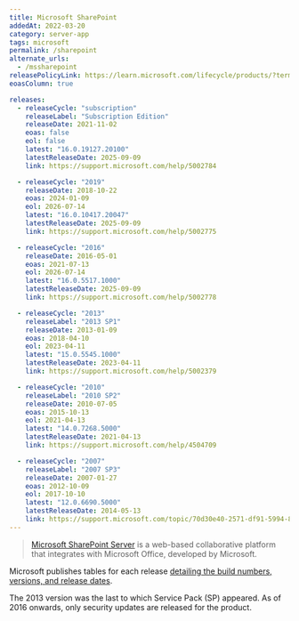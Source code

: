 ```yaml
---
title: Microsoft SharePoint
addedAt: 2022-03-20
category: server-app
tags: microsoft
permalink: /sharepoint
alternate_urls:
  - /mssharepoint
releasePolicyLink: https://learn.microsoft.com/lifecycle/products/?terms=SharePoint%20Server
eoasColumn: true

releases:
  - releaseCycle: "subscription"
    releaseLabel: "Subscription Edition"
    releaseDate: 2021-11-02
    eoas: false
    eol: false
    latest: "16.0.19127.20100"
    latestReleaseDate: 2025-09-09
    link: https://support.microsoft.com/help/5002784

  - releaseCycle: "2019"
    releaseDate: 2018-10-22
    eoas: 2024-01-09
    eol: 2026-07-14
    latest: "16.0.10417.20047"
    latestReleaseDate: 2025-09-09
    link: https://support.microsoft.com/help/5002775

  - releaseCycle: "2016"
    releaseDate: 2016-05-01
    eoas: 2021-07-13
    eol: 2026-07-14
    latest: "16.0.5517.1000"
    latestReleaseDate: 2025-09-09
    link: https://support.microsoft.com/help/5002778

  - releaseCycle: "2013"
    releaseLabel: "2013 SP1"
    releaseDate: 2013-01-09
    eoas: 2018-04-10
    eol: 2023-04-11
    latest: "15.0.5545.1000"
    latestReleaseDate: 2023-04-11
    link: https://support.microsoft.com/help/5002379

  - releaseCycle: "2010"
    releaseLabel: "2010 SP2"
    releaseDate: 2010-07-05
    eoas: 2015-10-13
    eol: 2021-04-13
    latest: "14.0.7268.5000"
    latestReleaseDate: 2021-04-13
    link: https://support.microsoft.com/help/4504709

  - releaseCycle: "2007"
    releaseLabel: "2007 SP3"
    releaseDate: 2007-01-27
    eoas: 2012-10-09
    eol: 2017-10-10
    latest: "12.0.6690.5000"
    latestReleaseDate: 2014-05-13
    link: https://support.microsoft.com/topic/70d30e40-2571-df91-5994-8109c8bc0f8b
---
```


> [Microsoft SharePoint Server](https://en.wikipedia.org/wiki/SharePoint) is a web-based collaborative
> platform that integrates with Microsoft Office, developed by Microsoft.

Microsoft publishes tables for each release [detailing the build numbers, versions, and
release dates](https://learn.microsoft.com/officeupdates/sharepoint-updates).

The 2013 version was the last to which Service Pack (SP) appeared. As of 2016 onwards, only security
updates are released for the product.
